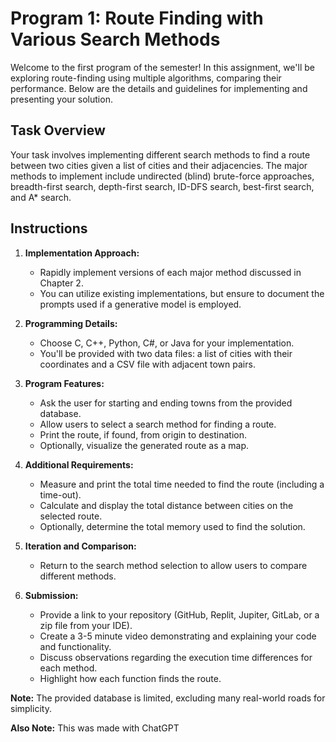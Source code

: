 # Program 1: Route Finding with Various Search Methods

Welcome to the first program of the semester! In this assignment, we'll be exploring route-finding using multiple algorithms, comparing their performance. Below are the details and guidelines for implementing and presenting your solution.

## Task Overview

Your task involves implementing different search methods to find a route between two cities given a list of cities and their adjacencies. The major methods to implement include undirected (blind) brute-force approaches, breadth-first search, depth-first search, ID-DFS search, best-first search, and A* search.

## Instructions

1. **Implementation Approach:**
    - Rapidly implement versions of each major method discussed in Chapter 2.
    - You can utilize existing implementations, but ensure to document the prompts used if a generative model is employed.

2. **Programming Details:**
    - Choose C, C++, Python, C#, or Java for your implementation.
    - You'll be provided with two data files: a list of cities with their coordinates and a CSV file with adjacent town pairs.

3. **Program Features:**
    - Ask the user for starting and ending towns from the provided database.
    - Allow users to select a search method for finding a route.
    - Print the route, if found, from origin to destination.
    - Optionally, visualize the generated route as a map.

4. **Additional Requirements:**
    - Measure and print the total time needed to find the route (including a time-out).
    - Calculate and display the total distance between cities on the selected route.
    - Optionally, determine the total memory used to find the solution.

5. **Iteration and Comparison:**
    - Return to the search method selection to allow users to compare different methods.
  
6. **Submission:**
    - Provide a link to your repository (GitHub, Replit, Jupiter, GitLab, or a zip file from your IDE).
    - Create a 3-5 minute video demonstrating and explaining your code and functionality.
    - Discuss observations regarding the execution time differences for each method.
    - Highlight how each function finds the route.

**Note:** The provided database is limited, excluding many real-world roads for simplicity.

**Also Note:** This was made with ChatGPT

